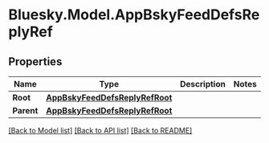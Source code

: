 # Bluesky.Model.AppBskyFeedDefsReplyRef

## Properties

Name | Type | Description | Notes
------------ | ------------- | ------------- | -------------
**Root** | [**AppBskyFeedDefsReplyRefRoot**](AppBskyFeedDefsReplyRefRoot.md) |  | 
**Parent** | [**AppBskyFeedDefsReplyRefRoot**](AppBskyFeedDefsReplyRefRoot.md) |  | 

[[Back to Model list]](../README.md#documentation-for-models) [[Back to API list]](../README.md#documentation-for-api-endpoints) [[Back to README]](../README.md)

